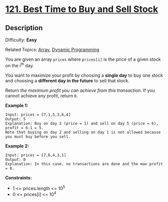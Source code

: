 # [121\. Best Time to Buy and Sell Stock](https://leetcode.com/problems/best-time-to-buy-and-sell-stock/)

## Description

Difficulty: **Easy**  

Related Topics: [Array](https://leetcode.com/tag/array/), [Dynamic Programming](https://leetcode.com/tag/dynamic-programming/)


You are given an array `prices` where `prices[i]` is the price of a given stock on the i<sup>th</sup> day.

You want to maximize your profit by choosing a **single day** to buy one stock and choosing a **different day in the future** to sell that stock.

Return _the maximum profit you can achieve from this transaction_. If you cannot achieve any profit, return `0`.

**Example 1:**

```
Input: prices = [7,1,5,3,6,4]
Output: 5
Explanation: Buy on day 2 (price = 1) and sell on day 5 (price = 6), profit = 6-1 = 5.
Note that buying on day 2 and selling on day 1 is not allowed because you must buy before you sell.
```

**Example 2:**

```
Input: prices = [7,6,4,3,1]
Output: 0
Explanation: In this case, no transactions are done and the max profit = 0.
```

**Constraints:**

*   1 <= prices.length <= 10<sup>5</sup>
*   0 <= prices[i] <= 10<sup>4</sup>